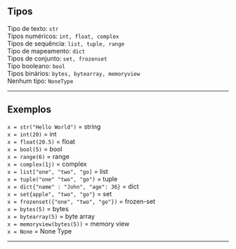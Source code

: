 ## Tipos

Tipo de texto: `str`  
Tipos numéricos: `int, float, complex`  
Tipos de sequência: `list, tuple, range`  
Tipo de mapeamento: `dict`  
Tipos de conjunto: `set, frozenset`  
Tipo booleano: `bool`  
Tipos binários: `bytes, bytearray, memoryview`  
Nenhum tipo: `NoneType`  

___
## Exemplos

`x = str("Hello World")` = string  
`x = int(20)` = int  
`x = float(20.5)` = float   
`x = bool(5)` = bool  
`x = range(6)` = range   
`x = complex(1j)` = complex  
`x = list["one", "two", "go]` = list  
`x = tuple("one" "two", "go")` = tuple  
`x = dict{"name" : "John", "age": 36}` = dict     	
`x = set{apple", "two", "go"}` = set  
`x = frozenset({"one", "two", "go"})` = frozen-set  
`x = bytes(5)` = bytes  
`x = bytearray(5)` = byte array  
`x = memoryview(bytes(5))` = memory view  
`x = None` = None Type  

___
